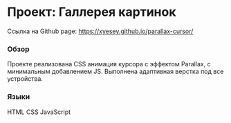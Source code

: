 # Проект: Галлерея картинок
Ссылка на Github page: https://xyesey.github.io/parallax-cursor/
### Обзор

Проекте реализована CSS анимация курсора с эффектом Parallax, с минимальным добавлением JS. Выполнена адаптивная верстка под все устройства. 

### Языки

HTML
CSS
JavaScript

